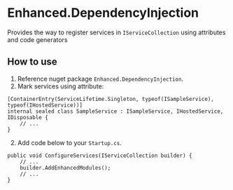 # Enhanced.DependencyInjection
Provides the way to register services in `IServiceCollection` using attributes and code generators

## How to use
1. Reference nuget package `Enhanced.DependencyInjection`.
2. Mark services using attribute:
```
[ContainerEntry(ServiceLifetime.Singleton, typeof(ISampleService), typeof(IHostedService))]
internal sealed class SampleService : ISampleService, IHostedService, IDisposable {
    // ...
}
```
2. Add code below to your `Startup.cs`.
```
public void ConfigureServices(IServiceCollection builder) {
    // ...
    builder.AddEnhancedModules();
    // ...
}
```